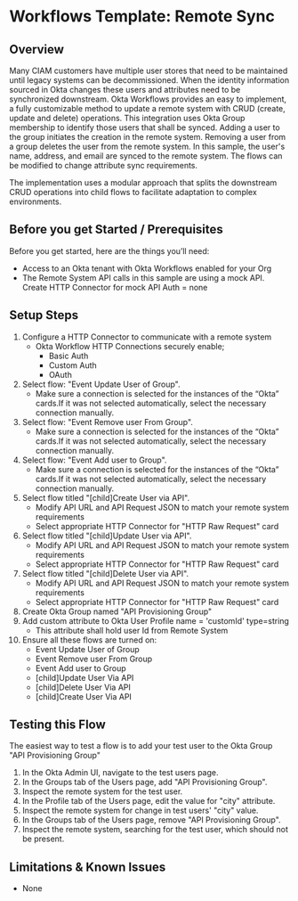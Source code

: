 # Workflows Template: Remote Sync 


## Overview

Many CIAM customers have multiple user stores that need to be maintained until legacy systems can be decommissioned.
When the identity information sourced in Okta changes these users and attributes need to be synchronized downstream. Okta Workflows provides an easy to implement, a fully customizable method to update a remote system with CRUD (create, update and delete) operations.
This integration uses Okta Group membership to identify those users that shall be synced. Adding a user to the group initiates the creation in the remote system. Removing a user from a group deletes the user from the remote system.
In this sample, the user's name, address, and email are synced to the remote system. The flows can be modified to change attribute sync requirements. 

The implementation uses a modular approach that splits the downstream CRUD operations into child flows to facilitate adaptation to complex environments.

## Before you get Started / Prerequisites

Before you get started, here are the things you’ll need:

*   Access to an Okta tenant with Okta Workflows enabled for your Org 
*   The Remote System API calls in this sample are using a mock API. Create HTTP Connector for mock API Auth = none


## Setup Steps

1. Configure a HTTP Connector to communicate with a remote system
    * Okta Workflow HTTP Connections securely enable;
      * Basic Auth
      * Custom Auth
      * OAuth
2. Select flow: "Event Update User of Group".
    * Make sure a connection is selected for the instances of the “Okta” cards.If it was not selected automatically, select the necessary connection manually.
3. Select flow: "Event Remove user From Group".
    * Make sure a connection is selected for the instances of the “Okta” cards.If it was not selected automatically, select the necessary connection manually.
4. Select flow: "Event Add user to Group".
    * Make sure a connection is selected for the instances of the “Okta” cards.If it was not selected automatically, select the necessary connection manually.
5. Select flow titled "[child]Create User via API".
    * Modify API URL and API Request JSON to match your remote system requirements
   * Select appropriate HTTP Connector for "HTTP Raw Request" card
6. Select flow titled "[child]Update User via API".
    * Modify API URL and API Request JSON to match your remote system requirements
   * Select appropriate HTTP Connector for "HTTP Raw Request" card
7. Select flow titled "[child]Delete User via API".
    * Modify API URL and API Request JSON to match your remote system requirements
   * Select appropriate HTTP Connector for "HTTP Raw Request" card
8. Create Okta Group named "API Provisioning Group"
9. Add custom attribute to Okta User Profile name = 'customId' type=string
   * This attribute shall hold user Id from Remote System
10. Ensure all these flows are turned on:
    *   Event Update User of Group
    *   Event Remove user From Group
    *   Event Add user to Group
    *   [child]Update User Via API
    *   [child]Delete User Via API
    *   [child]Create User Via API


## Testing this Flow

The easiest way to test a flow is to add your test user to the Okta Group "API Provisioning Group"

1. In the Okta Admin UI, navigate to the test users page.
2. In the Groups tab of the Users page, add "API Provisioning Group".
3. Inspect the remote system for the test user.
4. In the Profile tab of the Users page, edit the value for "city" attribute.
5. Inspect the remote system for change in test users' "city" value.
6. In the Groups tab of the Users page, remove "API Provisioning Group".
7. Inspect the remote system, searching for the test user, which should not be present.


## Limitations & Known Issues
*   None
